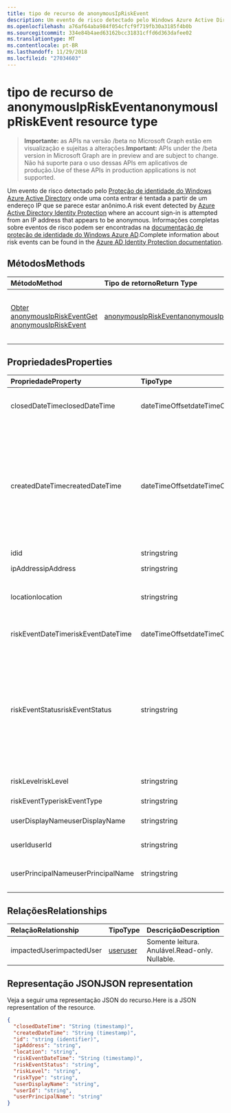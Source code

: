 ```yaml
---
title: tipo de recurso de anonymousIpRiskEvent
description: Um evento de risco detectado pelo Windows Azure Active Directory identidade proteção onde uma conta entrar é tentada a partir de um endereço IP que se parece estar anônimo. Informações completas sobre eventos de risco podem ser encontradas na documentação de proteção de identidade do Windows Azure AD.
ms.openlocfilehash: a76af64aba984f054cfcf9f719fb30a3185f4b0b
ms.sourcegitcommit: 334e84b4aed63162bcc31831cffd6d363dafee02
ms.translationtype: MT
ms.contentlocale: pt-BR
ms.lasthandoff: 11/29/2018
ms.locfileid: "27034603"
---
```

# <a name="anonymousipriskevent-resource-type"></a><span data-ttu-id="c715e-104">tipo de recurso de anonymousIpRiskEvent</span><span class="sxs-lookup"><span data-stu-id="c715e-104">anonymousIpRiskEvent resource type</span></span>

> <span data-ttu-id="c715e-105">**Importante:** as APIs na versão /beta no Microsoft Graph estão em visualização e sujeitas a alterações.</span><span class="sxs-lookup"><span data-stu-id="c715e-105">**Important:** APIs under the /beta version in Microsoft Graph are in preview and are subject to change.</span></span> <span data-ttu-id="c715e-106">Não há suporte para o uso dessas APIs em aplicativos de produção.</span><span class="sxs-lookup"><span data-stu-id="c715e-106">Use of these APIs in production applications is not supported.</span></span>

<span data-ttu-id="c715e-107">Um evento de risco detectado pelo [Proteção de identidade do Windows Azure Active Directory](https://azure.microsoft.com/en-us/documentation/articles/active-directory-identityprotection/) onde uma conta entrar é tentada a partir de um endereço IP que se parece estar anônimo.</span><span class="sxs-lookup"><span data-stu-id="c715e-107">A risk event detected by [Azure Active Directory Identity Protection](https://azure.microsoft.com/en-us/documentation/articles/active-directory-identityprotection/) where an account sign-in is attempted from an IP address that appears to be anonymous.</span></span> <span data-ttu-id="c715e-108">Informações completas sobre eventos de risco podem ser encontradas na [documentação de proteção de identidade do Windows Azure AD](https://azure.microsoft.com/en-us/documentation/articles/active-directory-identityprotection-risk-events-types/).</span><span class="sxs-lookup"><span data-stu-id="c715e-108">Complete information about risk events can be found in the [Azure AD Identity Protection documentation](https://azure.microsoft.com/en-us/documentation/articles/active-directory-identityprotection-risk-events-types/).</span></span>


## <a name="methods"></a><span data-ttu-id="c715e-109">Métodos</span><span class="sxs-lookup"><span data-stu-id="c715e-109">Methods</span></span>

| <span data-ttu-id="c715e-110">Método</span><span class="sxs-lookup"><span data-stu-id="c715e-110">Method</span></span>           | <span data-ttu-id="c715e-111">Tipo de retorno</span><span class="sxs-lookup"><span data-stu-id="c715e-111">Return Type</span></span>    |<span data-ttu-id="c715e-112">Descrição</span><span class="sxs-lookup"><span data-stu-id="c715e-112">Description</span></span>|
|:---------------|:--------|:----------|
|[<span data-ttu-id="c715e-113">Obter anonymousIpRiskEvent</span><span class="sxs-lookup"><span data-stu-id="c715e-113">Get anonymousIpRiskEvent</span></span>](../api/anonymousipriskevent-get.md) | [<span data-ttu-id="c715e-114">anonymousIpRiskEvent</span><span class="sxs-lookup"><span data-stu-id="c715e-114">anonymousIpRiskEvent</span></span>](anonymousipriskevent.md) |<span data-ttu-id="c715e-115">Leia as propriedades e os relacionamentos do objeto anonymousIpRiskEvent.</span><span class="sxs-lookup"><span data-stu-id="c715e-115">Read properties and relationships of anonymousIpRiskEvent object.</span></span>|

## <a name="properties"></a><span data-ttu-id="c715e-116">Propriedades</span><span class="sxs-lookup"><span data-stu-id="c715e-116">Properties</span></span>
| <span data-ttu-id="c715e-117">Propriedade</span><span class="sxs-lookup"><span data-stu-id="c715e-117">Property</span></span>     | <span data-ttu-id="c715e-118">Tipo</span><span class="sxs-lookup"><span data-stu-id="c715e-118">Type</span></span>   |<span data-ttu-id="c715e-119">Descrição</span><span class="sxs-lookup"><span data-stu-id="c715e-119">Description</span></span>|
|:---------------|:--------|:----------|
|<span data-ttu-id="c715e-120">closedDateTime</span><span class="sxs-lookup"><span data-stu-id="c715e-120">closedDateTime</span></span>|<span data-ttu-id="c715e-121">dateTimeOffset</span><span class="sxs-lookup"><span data-stu-id="c715e-121">dateTimeOffset</span></span>| <span data-ttu-id="c715e-122">A data e hora em que o evento de risco foi fechado</span><span class="sxs-lookup"><span data-stu-id="c715e-122">The date and time that the risk event was closed</span></span>|
|<span data-ttu-id="c715e-123">createdDateTime</span><span class="sxs-lookup"><span data-stu-id="c715e-123">createdDateTime</span></span>|<span data-ttu-id="c715e-124">dateTimeOffset</span><span class="sxs-lookup"><span data-stu-id="c715e-124">dateTimeOffset</span></span>| <span data-ttu-id="c715e-125">A data e hora em que o evento de risco foi criado.</span><span class="sxs-lookup"><span data-stu-id="c715e-125">The date and time that the risk event was created.</span></span> <span data-ttu-id="c715e-126">Sempre é maior ou igual ao datetime do evento risco em si.</span><span class="sxs-lookup"><span data-stu-id="c715e-126">This is always greater than or equal to the datetime of the risk event itself.</span></span> <span data-ttu-id="c715e-127">Esta é a propriedade correta a ser usado como um filtro ao consultar eventos de risco.</span><span class="sxs-lookup"><span data-stu-id="c715e-127">This is the correct property to use as a filter when querying risk events.</span></span>|
|<span data-ttu-id="c715e-128">id</span><span class="sxs-lookup"><span data-stu-id="c715e-128">id</span></span>|<span data-ttu-id="c715e-129">string</span><span class="sxs-lookup"><span data-stu-id="c715e-129">string</span></span>| <span data-ttu-id="c715e-130">Somente leitura</span><span class="sxs-lookup"><span data-stu-id="c715e-130">Read-only</span></span>|
|<span data-ttu-id="c715e-131">ipAddress</span><span class="sxs-lookup"><span data-stu-id="c715e-131">ipAddress</span></span>|<span data-ttu-id="c715e-132">string</span><span class="sxs-lookup"><span data-stu-id="c715e-132">string</span></span>| <span data-ttu-id="c715e-133">O endereço IP do sign-in</span><span class="sxs-lookup"><span data-stu-id="c715e-133">The IP address of the sign-in</span></span>|
|<span data-ttu-id="c715e-134">location</span><span class="sxs-lookup"><span data-stu-id="c715e-134">location</span></span>|<span data-ttu-id="c715e-135">string</span><span class="sxs-lookup"><span data-stu-id="c715e-135">string</span></span>| <span data-ttu-id="c715e-136">O local anexado ao endereço IP do sign-in</span><span class="sxs-lookup"><span data-stu-id="c715e-136">The location attached to the IP address of the sign-in</span></span>|
|<span data-ttu-id="c715e-137">riskEventDateTime</span><span class="sxs-lookup"><span data-stu-id="c715e-137">riskEventDateTime</span></span>|<span data-ttu-id="c715e-138">dateTimeOffset</span><span class="sxs-lookup"><span data-stu-id="c715e-138">dateTimeOffset</span></span>| <span data-ttu-id="c715e-139">A data e hora quando o evento de risco ocorreu</span><span class="sxs-lookup"><span data-stu-id="c715e-139">The date and time when the risk event occurred</span></span>|
|<span data-ttu-id="c715e-140">riskEventStatus</span><span class="sxs-lookup"><span data-stu-id="c715e-140">riskEventStatus</span></span>|<span data-ttu-id="c715e-141">string</span><span class="sxs-lookup"><span data-stu-id="c715e-141">string</span></span>| <span data-ttu-id="c715e-142">Os valores possíveis são: `active`, `remediated`, `dismissedAsFixed`, `dismissedAsFalsePositive`, `dismissedAsIgnore`, `loginBlocked`, `closedMfaAuto`, `closedMultipleReasons`.</span><span class="sxs-lookup"><span data-stu-id="c715e-142">Possible values are: `active`, `remediated`, `dismissedAsFixed`, `dismissedAsFalsePositive`, `dismissedAsIgnore`, `loginBlocked`, `closedMfaAuto`, `closedMultipleReasons`.</span></span>|
|<span data-ttu-id="c715e-143">riskLevel</span><span class="sxs-lookup"><span data-stu-id="c715e-143">riskLevel</span></span>|<span data-ttu-id="c715e-144">string</span><span class="sxs-lookup"><span data-stu-id="c715e-144">string</span></span>| <span data-ttu-id="c715e-145">Os valores possíveis são: `low`, `medium`, `high`.</span><span class="sxs-lookup"><span data-stu-id="c715e-145">Possible values are: `low`, `medium`, `high`.</span></span>|
|<span data-ttu-id="c715e-146">riskEventType</span><span class="sxs-lookup"><span data-stu-id="c715e-146">riskEventType</span></span>|<span data-ttu-id="c715e-147">string</span><span class="sxs-lookup"><span data-stu-id="c715e-147">string</span></span>| <span data-ttu-id="c715e-148">O tipo de risco</span><span class="sxs-lookup"><span data-stu-id="c715e-148">The type of risk</span></span>|
|<span data-ttu-id="c715e-149">userDisplayName</span><span class="sxs-lookup"><span data-stu-id="c715e-149">userDisplayName</span></span>|<span data-ttu-id="c715e-150">string</span><span class="sxs-lookup"><span data-stu-id="c715e-150">string</span></span>| <span data-ttu-id="c715e-151">O nome do usuário em risco</span><span class="sxs-lookup"><span data-stu-id="c715e-151">The name of the user at risk</span></span>|
|<span data-ttu-id="c715e-152">userId</span><span class="sxs-lookup"><span data-stu-id="c715e-152">userId</span></span>|<span data-ttu-id="c715e-153">string</span><span class="sxs-lookup"><span data-stu-id="c715e-153">string</span></span>| <span data-ttu-id="c715e-154">A identificação do usuário em risco</span><span class="sxs-lookup"><span data-stu-id="c715e-154">The id of the user at risk</span></span>|
|<span data-ttu-id="c715e-155">userPrincipalName</span><span class="sxs-lookup"><span data-stu-id="c715e-155">userPrincipalName</span></span>|<span data-ttu-id="c715e-156">string</span><span class="sxs-lookup"><span data-stu-id="c715e-156">string</span></span>| <span data-ttu-id="c715e-157">O nome de usuário principal do usuário em risco</span><span class="sxs-lookup"><span data-stu-id="c715e-157">The user principal name of the user at risk</span></span>|

## <a name="relationships"></a><span data-ttu-id="c715e-158">Relações</span><span class="sxs-lookup"><span data-stu-id="c715e-158">Relationships</span></span>
| <span data-ttu-id="c715e-159">Relação</span><span class="sxs-lookup"><span data-stu-id="c715e-159">Relationship</span></span> | <span data-ttu-id="c715e-160">Tipo</span><span class="sxs-lookup"><span data-stu-id="c715e-160">Type</span></span>   |<span data-ttu-id="c715e-161">Descrição</span><span class="sxs-lookup"><span data-stu-id="c715e-161">Description</span></span>|
|:---------------|:--------|:----------|
|<span data-ttu-id="c715e-162">impactedUser</span><span class="sxs-lookup"><span data-stu-id="c715e-162">impactedUser</span></span>|[<span data-ttu-id="c715e-163">user</span><span class="sxs-lookup"><span data-stu-id="c715e-163">user</span></span>](user.md)| <span data-ttu-id="c715e-p105">Somente leitura. Anulável.</span><span class="sxs-lookup"><span data-stu-id="c715e-p105">Read-only. Nullable.</span></span>|

## <a name="json-representation"></a><span data-ttu-id="c715e-166">Representação JSON</span><span class="sxs-lookup"><span data-stu-id="c715e-166">JSON representation</span></span>

<span data-ttu-id="c715e-167">Veja a seguir uma representação JSON do recurso.</span><span class="sxs-lookup"><span data-stu-id="c715e-167">Here is a JSON representation of the resource.</span></span>

<!-- {
  "blockType": "resource",
  "optionalProperties": [

  ],
  "@odata.type": "microsoft.graph.anonymousIpRiskEvent"
}-->

```json
{
  "closedDateTime": "String (timestamp)",
  "createdDateTime": "String (timestamp)",
  "id": "string (identifier)",
  "ipAddress": "string",
  "location": "string",
  "riskEventDateTime": "String (timestamp)",
  "riskEventStatus": "string",
  "riskLevel": "string",
  "riskType": "string",
  "userDisplayName": "string",
  "userId": "string",
  "userPrincipalName": "string"
}

```

<!-- uuid: 8fcb5dbc-d5aa-4681-8e31-b001d5168d79
2015-10-25 14:57:30 UTC -->
<!-- {
  "type": "#page.annotation",
  "description": "anonymousIpRiskEvent resource",
  "keywords": "",
  "section": "documentation",
  "tocPath": ""
}-->